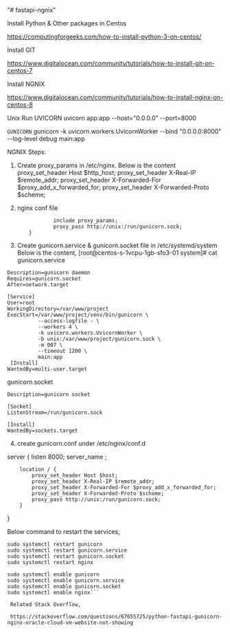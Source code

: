 "# fastapi-ngnix" 

Install Python & Other packages in Centos

https://computingforgeeks.com/how-to-install-python-3-on-centos/

Install GIT

https://www.digitalocean.com/community/tutorials/how-to-install-git-on-centos-7

Install NGNIX

https://www.digitalocean.com/community/tutorials/how-to-install-nginx-on-centos-8

Unix Run UVICORN
uvicorn app:app --host="0.0.0.0" --port=8000

```GUNICORN```
 gunicorn -k uvicorn.workers.UvicornWorker --bind "0.0.0.0:8000" --log-level debug main:app
 
 NGNIX Steps:
 1. Create proxy_params in /etc/nginx. Below is the content
      proxy_set_header Host $http_host;
     proxy_set_header X-Real-IP $remote_addr;
     proxy_set_header X-Forwarded-For $proxy_add_x_forwarded_for;
     proxy_set_header X-Forwarded-Proto $scheme;

 2.  nginx conf file
 
 ```     location / {
                include proxy_params;
                proxy_pass http://unix:/run/gunicorn.sock;
        }
```

3. Create gunicorn.service & gunicorn.socket file in /etc/systemd/system
 Below is the content,
 [root@centos-s-1vcpu-1gb-sfo3-01 system]# cat gunicorn.service
```[Unit]
Description=gunicorn daemon
Requires=gunicorn.socket
After=network.target

[Service]
User=root
WorkingDirectory=/var/www/project
ExecStart=/var/www/project/venv/bin/gunicorn \
          --access-logfile - \
          --workers 4 \
          -k uvicorn.workers.UvicornWorker \
          -b unix:/var/www/project/gunicorn.sock \
          -m 007 \
          --timeout 1200 \
          main:app
 [Install]
WantedBy=multi-user.target
```
        
gunicorn.socket      
```[Unit]
Description=gunicorn socket

[Socket]
ListenStream=/run/gunicorn.sock

[Install]
WantedBy=sockets.target
```

4. create gunicorn.conf under /etc/nginx/conf.d

server {
listen 8000;
server_name <ip address>;

        location / {
            proxy_set_header Host $host;
            proxy_set_header X-Real-IP $remote_addr;
            proxy_set_header X-Forwarded-For $proxy_add_x_forwarded_for;
            proxy_set_header X-Forwarded-Proto $scheme;
            proxy_pass http://unix:/run/gunicorn.sock;
        }
}

Below command to restart the services,
 
``` sudo systemctl daemon-reload
sudo systemctl restart gunicorn
sudo systemctl restart gunicorn.service
sudo systemctl restart gunicorn.socket
sudo systemctl restart nginx

sudo systemctl enable gunicorn
sudo systemctl enable gunicorn.service
sudo systemctl enable gunicorn.socket
sudo systemctl enable nginx```
 
 Related Stack Overflow,
 
 https://stackoverflow.com/questions/67655725/python-fastapi-gunicorn-nginx-oracle-cloud-vm-website-not-showing
